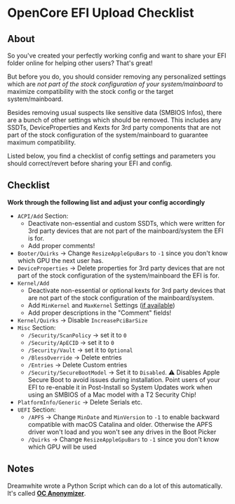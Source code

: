 # OpenCore EFI Upload Checklist

## About
So you've created your perfectly working config and want to share your EFI folder online for helping other users? That's great! 

But before you do, you should consider removing any personalized settings which are *not part of the stock configuration of your system/mainboard* to maximize compatibility with the stock config or the target system/mainboard. 

Besides removing usual suspects like sensitive data (SMBIOS Infos), there are a bunch of other settings which should be removed. This includes any SSDTs, DeviceProperties and Kexts for 3rd party components that are not part of the stock configuration of the system/mainboard to guarantee maximum compatibility.

Listed below, you find a checklist of config settings and parameters you should correct/revert before sharing your EFI and config.

## Checklist
**Work through the following list and adjust your config accordingly**

- `ACPI/Add` Section:
	- Deactivate non-essential and custom SSDTs, which were written for 3rd party devices that are not part of the mainboard/system the EFI is for.
	- Add proper comments!
- `Booter/Quirks` &rarr; Change `ResizeAppleGpuBars` to `-1` since you don't know which GPU the next user has.
- `DeviceProperties` &rarr; Delete properties for 3rd party devices that are not part of the stock configuration of the system/mainboard the EFI is for.
- `Kernel/Add`
	- Deactivate non-essential or optional kexts for 3rd party devices that are not part of the stock configuration of the mainboard/system.
	- Add `MinKernel` and `MaxKernel` Settings ([if available](https://github.com/acidanthera/OpenCorePkg/blob/master/Docs/Kexts.md))
	- Add proper descriptions in the "Comment" fields!
- `Kernel/Quirks` &rarr; Disable `IncreasePciBarSize`
- `Misc` Section:
	- `/Security/ScanPolicy` &rarr; set it to `0`
	- `/Security/ApECID` &rarr; set it to `0`
	- `/Security/Vault` &rarr; set it to `Optional`
	- `/BlessOverride` &rarr; Delete entries 
	- `/Entries` &rarr; Delete Custom entries
	- `/Security/SecureBootModel` &rarr; Set it to `Disabled`. :warning: Disables Apple Secure Boot to avoid issues during installation. Point users of your EFI to re-enable it in Post-Install so System Updates work when using an SMBIOS of a Mac model with a T2 Security Chip!
- `PlatformInfo/Generic` &rarr; Delete Serials etc.
- `UEFI` Section:
	- `/APFS` &rarr; Change `MinDate` and `MinVersion` to `-1` to enable backward compatible with macOS Catalina and older. Otherwise the APFS driver won't load and you won't see any drives in the Boot Picker
	- `/Quirks` &rarr; Change `ResizeAppleGpuBars` to `-1` since you don't know which GPU will be used

## Notes
Dreamwhite wrote a Python Script which can do a lot of this automatically. It's called [**OC Anonymizer**](https://github.com/dreamwhite/OC-Anonymizer).
